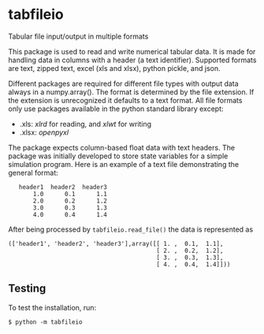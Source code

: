 # tabfileio

Tabular file input/output in multiple formats

This package is used to read and write numerical tabular data. It is made for handling data in columns with a header (a text identifier). Supported formats are text, zipped text, excel (xls and xlsx), python pickle, and json.

Different packages are required for different file types with output data always in a numpy.array(). The format is determined by the file extension. If the extension is unrecognized it defaults to a text format. All file formats only use packages available in the python standard library except:

* .xls: *xlrd* for reading, and *xlwt* for writing
* .xlsx: *openpyxl*

The package expects column-based float data with text headers. The package was initially developed to store state variables for a simple simulation program. Here is an example of a text file demonstrating the general format:

```
   header1  header2  header3
       1.0      0.1      1.1
       2.0      0.2      1.2
       3.0      0.3      1.3
       4.0      0.4      1.4
```

After being processed by `tabfileio.read_file()` the data is represented as

```
(['header1', 'header2', 'header3'],array([[ 1. ,  0.1,  1.1],
                                          [ 2. ,  0.2,  1.2],
                                          [ 3. ,  0.3,  1.3],
                                          [ 4. ,  0.4,  1.4]]))
```

## Testing

To test the installation, run:

```
$ python -m tabfileio
```
